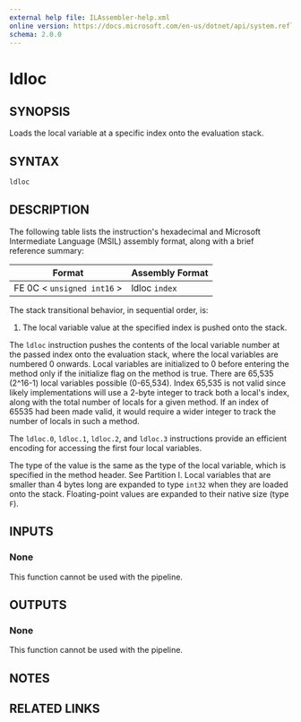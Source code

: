 ```yaml
---
external help file: ILAssembler-help.xml
online version: https://docs.microsoft.com/en-us/dotnet/api/system.reflection.emit.opcodes.ldloc
schema: 2.0.0
---
```


# ldloc

## SYNOPSIS

Loads the local variable at a specific index onto the evaluation stack.

## SYNTAX

```powershell
ldloc
```

## DESCRIPTION

The following table lists the instruction's hexadecimal and Microsoft Intermediate Language (MSIL) assembly format, along with a brief reference summary:

| Format                     | Assembly Format |
| -------------------------- | --------------- |
| FE 0C < `unsigned int16` > | ldloc `index`   |

 The stack transitional behavior, in sequential order, is:

1.  The local variable value at the specified index is pushed onto the stack.

 The `ldloc` instruction pushes the contents of the local variable number at the passed index onto the evaluation stack, where the local variables are numbered 0 onwards. Local variables are initialized to 0 before entering the method only if the initialize flag on the method is true. There are 65,535 (2^16-1) local variables possible (0-65,534). Index 65,535 is not valid since likely implementations will use a 2-byte integer to track both a local's index, along with the total number of locals for a given method. If an index of 65535 had been made valid, it would require a wider integer to track the number of locals in such a method.

 The `ldloc.0`, `ldloc.1`, `ldloc.2`, and `ldloc.3` instructions provide an efficient encoding for accessing the first four local variables.

 The type of the value is the same as the type of the local variable, which is specified in the method header. See Partition I. Local variables that are smaller than 4 bytes long are expanded to type `int32` when they are loaded onto the stack. Floating-point values are expanded to their native size (type `F`).

## INPUTS

### None

This function cannot be used with the pipeline.

## OUTPUTS

### None

This function cannot be used with the pipeline.

## NOTES

## RELATED LINKS
